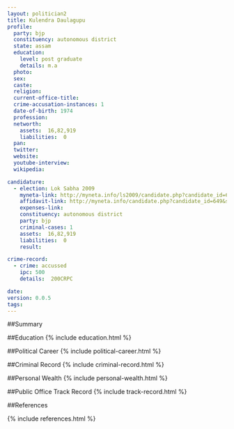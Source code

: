 ```yaml
---
layout: politician2
title: Kulendra Daulagupu
profile: 
  party: bjp
  constituency: autonomous district
  state: assam
  education: 
    level: post graduate
    details: m.a
  photo: 
  sex: 
  caste: 
  religion: 
  current-office-title: 
  crime-accusation-instances: 1
  date-of-birth: 1974
  profession: 
  networth: 
    assets:  16,82,919
    liabilities:  0
  pan: 
  twitter: 
  website: 
  youtube-interview: 
  wikipedia: 

candidature: 
  - election: Lok Sabha 2009
    myneta-link: http://myneta.info/ls2009/candidate.php?candidate_id=649
    affidavit-link: http://myneta.info/candidate.php?candidate_id=649&scan=original
    expenses-link: 
    constituency: autonomous district 
    party: bjp
    criminal-cases: 1
    assets:  16,82,919
    liabilities:  0
    result:  

crime-record: 
  - crime: accussed
    ipc: 500
    details:  200CRPC   

date: 
version: 0.0.5
tags: 
---
```

##Summary


##Education
{% include education.html %}


##Political Career
{% include political-career.html %}


##Criminal Record
{% include criminal-record.html %}


##Personal Wealth
{% include personal-wealth.html %}


##Public Office Track Record
{% include track-record.html %}


##References


{% include references.html %}